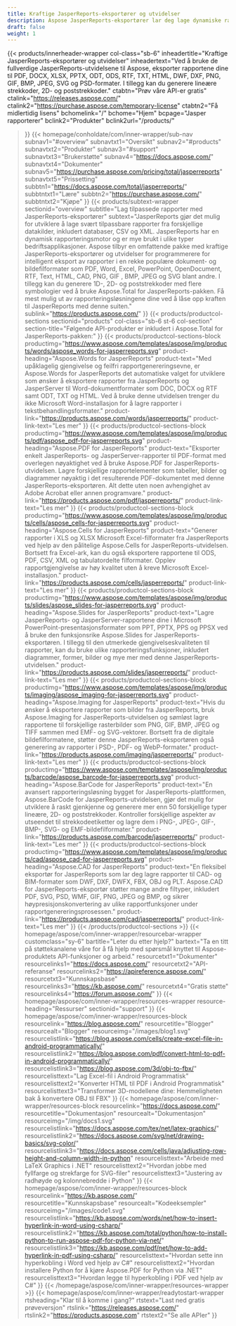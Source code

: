 ```yaml
---
title: Kraftige JasperReports-eksportører og utvidelser
description: Aspose JasperReports-eksportører lar deg lage dynamiske rapporter i PDF, Word, Excel, PowerPoint, PNG, GIF, JPEG, CAD og SVG-formater, 1D og 2D strekkoder.
draft: false
weight: 1
---
```

{{< products/innerheader-wrapper col-class="sb-6"
  inheadertitle="Kraftige JasperReports-eksportører og utvidelser"
  inheadertext="Ved å bruke de fullverdige JasperReports-utvidelsene til Aspose, eksporter rapportene dine til PDF, DOCX, XLSX, PPTX, ODT, ODS, RTF, TXT, HTML, DWF, DXF, PNG, GIF, BMP, JPEG, SVG og PSD-formater. I tillegg kan du generere lineære strekkoder, 2D- og poststrekkoder."
  ctabtn="Prøv våre API-er gratis"
  ctalink="https://releases.aspose.com/"
  ctalink2="https://purchase.aspose.com/temporary-license"
  ctabtn2="Få midlertidig lisens"
  bchomelink="/"
  bchome="Hjem"
  bcpage="Jasper rapporterer"
  bclink2="Produkter"
  bclink2url="/products/"
  >}}
  {{< homepage/conholdate/com/inner-wrapper/sub-nav 
subnav1="#overview"
subnavtxt1="Oversikt" 
subnav2="#products"
subnavtxt2="Produkter" 
subnav3="#support"
subnavtxt3="Brukerstøtte" 
subnav4="https://docs.aspose.com/"
subnavtxt4="Dokumenter" 
subnav5="https://purchase.aspose.com/pricing/total/jasperreports"
subnavtxt5="Prissetting" 
subbtn1="https://docs.aspose.com/total/jasperreports/"
subbtntxt1="Lære"
subbtn2="https://purchase.aspose.com/"
subbtntxt2="Kjøpe"
>}}
   {{< products/subtext-wrapper
   sectionid="overview" 
   subtitle="Lag tilpassede rapporter med JasperReports-eksportører"
   subtext="JasperReports gjør det mulig for utviklere å lage svært tilpassbare rapporter fra forskjellige datakilder, inkludert databaser, CSV og XML. JasperReports har en dynamisk rapporteringsmotor og er mye brukt i ulike typer bedriftsapplikasjoner. Aspose tilbyr en omfattende pakke med kraftige JasperReports-eksportører og utvidelser for programmerere for intelligent eksport av rapporter i en rekke populære dokument- og bildefilformater som PDF, Word, Excel, PowerPoint, OpenDocument, RTF, Text, HTML, CAD, PNG, GIF , BMP, JPEG og SVG blant andre. I tillegg kan du generere 1D-, 2D- og poststrekkoder med flere symbologier ved å bruke Aspose.Total for JasperReports-pakken. Få mest mulig ut av rapporteringsløsningene dine ved å låse opp kraften til JasperReports med denne suiten."
   sublink="https://products.aspose.com/"
   >}} 
{{< products/productcol-sections
sectionid="products" 
col-class="sb-6 st-6 col-section"
section-title="Følgende API-produkter er inkludert i Aspose.Total for JasperReports-pakken:"
>}}
{{< products/productcol-sections-block
productimg="https://www.aspose.com/templates/aspose/img/products/words/aspose_words-for-jasperreports.svg"
product-heading="Aspose.Words for JasperReports"
product-text="Med upåklagelig gjengivelse og feilfri rapportgenereringsevne, er Aspose.Words for JasperReports det automatiske valget for utviklere som ønsker å eksportere rapporter fra JasperReports og JasperServer til Word-dokumentformater som DOC, DOCX og RTF samt ODT, TXT og HTML. Ved å bruke denne utvidelsen trenger du ikke Microsoft Word-installasjon for å lagre rapporter i tekstbehandlingsformater."
product-link="https://products.aspose.com/words/jasperreports/"
product-link-text="Les mer"
>}}
{{< products/productcol-sections-block
productimg="https://www.aspose.com/templates/aspose/img/products/pdf/aspose_pdf-for-jasperreports.svg"
product-heading="Aspose.PDF for JasperReports"
product-text="Eksporter enkelt JasperReports- og JasperServer-rapporter til PDF-format med overlegen nøyaktighet ved å bruke Aspose.PDF for JasperReports-utvidelsen. Lagre forskjellige rapportelementer som tabeller, bilder og diagrammer nøyaktig i det resulterende PDF-dokumentet med denne JasperReports-eksportøren. Alt dette uten noen avhengighet av Adobe Acrobat eller annen programvare."
product-link="https://products.aspose.com/pdf/jasperreports/"
product-link-text="Les mer"
>}}
{{< products/productcol-sections-block
productimg="https://www.aspose.com/templates/aspose/img/products/cells/aspose_cells-for-jasperreports.svg"
product-heading="Aspose.Cells for JasperReports"
product-text="Generer rapporter i XLS og XLSX Microsoft Excel-filformater fra JasperReports ved hjelp av den pålitelige Aspose.Cells for JasperReports-utvidelsen. Bortsett fra Excel-ark, kan du også eksportere rapportene til ODS, PDF, CSV, XML og tabulatordelte filformater. Opplev rapportgjengivelse av høy kvalitet uten å kreve Microsoft Excel-installasjon."
product-link="https://products.aspose.com/cells/jasperreports/"
product-link-text="Les mer"
>}}
{{< products/productcol-sections-block
productimg="https://www.aspose.com/templates/aspose/img/products/slides/aspose_slides-for-jasperreports.svg"
product-heading="Aspose.Slides for JasperReports"
product-text="Lagre JasperReports- og JasperServer-rapportene dine i Microsoft PowerPoint-presentasjonsformater som PPT, PPTX, PPS og PPSX ved å bruke den funksjonsrike Aspose.Slides for JasperReports-eksportøren. I tillegg til den utmerkede gjengivelseskvaliteten til rapporter, kan du bruke ulike rapporteringsfunksjoner, inkludert diagrammer, former, bilder og mye mer med denne JasperReports-utvidelsen."
product-link="https://products.aspose.com/slides/jasperreports/"
product-link-text="Les mer"
>}}
{{< products/productcol-sections-block
productimg="https://www.aspose.com/templates/aspose/img/products/imaging/aspose_imaging-for-jasperreports.svg"
product-heading="Aspose.Imaging for JasperReports"
product-text="Hvis du ønsker å eksportere rapporter som bilder fra JasperReports, bruk Aspose.Imaging for JasperReports-utvidelsen og sømløst lagre rapportene til forskjellige rasterbilder som PNG, GIF, BMP, JPEG og TIFF sammen med EMF- og SVG-vektorer. Bortsett fra de digitale bildefilformatene, støtter denne JasperReports-eksportøren også generering av rapporter i PSD-, PDF- og WebP-formater."
product-link="https://products.aspose.com/imaging/jasperreports/"
product-link-text="Les mer"
>}}
{{< products/productcol-sections-block
productimg="https://www.aspose.com/templates/aspose/img/products/barcode/aspose_barcode-for-jasperreports.svg"
product-heading="Aspose.BarCode for JasperReports"
product-text="En avansert rapporteringsløsning bygget for JasperReports-plattformen, Aspose.BarCode for JasperReports-utvidelsen, gjør det mulig for utviklere å raskt gjenkjenne og generere mer enn 50 forskjellige typer lineære, 2D- og poststrekkoder. Kontroller forskjellige aspekter av utseendet til strekkodeetiketter og lagre dem i PNG-, JPEG-, GIF-, BMP-, SVG- og EMF-bildefilformater."
product-link="https://products.aspose.com/barcode/jasperreports/"
product-link-text="Les mer"
>}} 
{{< products/productcol-sections-block
productimg="https://www.aspose.com/templates/aspose/img/products/cad/aspose_cad-for-jasperreports.svg"
product-heading="Aspose.CAD for JasperReports"
product-text="En fleksibel eksportør for JasperReports som lar deg lagre rapporter til CAD- og BIM-formater som DWF, DXF, DWFX, FBX, OBJ og PLT. Aspose.CAD for JasperReports-eksportør støtter mange andre filtyper, inkludert PDF, SVG, PSD, WMF, GIF, PNG, JPEG og BMP, og sikrer høypresisjonskonvertering av ulike rapportfunksjoner under rapportgenereringsprosessen."
product-link="https://products.aspose.com/cad/jasperreports/"
product-link-text="Les mer"
>}}
{{< /products/productcol-sections >}}
{{< homepage/aspose/com/inner-wrapper/resourcebar-wrapper
customclass="sy-6"
bartitle="Leter du etter hjelp?"
bartext="Ta en titt på støttekanalene våre for å få hjelp med spørsmål knyttet til Aspose-produktets API-funksjoner og arbeid."
resourcetxt1="Dokumenter"
resourcelinks1="https://docs.aspose.com/"
resourcetxt2="API-referanse"
resourcelinks2="https://apireference.aspose.com/"
resourcetxt3="Kunnskapsbase"
resourcelinks3="https://kb.aspose.com/"
resourcetxt4="Gratis støtte"
resourcelinks4="https://forum.aspose.com/"
>}}
{{< homepage/aspose/com/inner-wrapper/resources-wrapper
resource-heading="Ressurser"
sectionid="support"
>}}
{{< homepage/aspose/com/inner-wrapper/resources-block 
resourcelink="https://blog.aspose.com/"
resourcetitle="Blogger"
resourcealt="Blogger"
resourceimg="/images/blog1.svg"
resourcelistlink="https://blog.aspose.com/cells/create-excel-file-in-android-programmatically/" 
resourcelistlink2="https://blog.aspose.com/pdf/convert-html-to-pdf-in-android-programmatically/" 
resourcelistlink3="https://blog.aspose.com/3d/obj-to-fbx/"
resourcelisttext="Lag Excel-fil i Android Programmatisk"
resourcelisttext2="Konverter HTML til PDF i Android Programmatisk"
resourcelisttext3="Transformer 3D-modellene dine: Hemmeligheten bak å konvertere OBJ til FBX"
>}}
{{< homepage/aspose/com/inner-wrapper/resources-block 
resourcelink="https://docs.aspose.com/"
resourcetitle="Dokumentasjon"
resourcealt="Dokumentasjon"
resourceimg="/img/docs1.svg"
resourcelistlink="https://docs.aspose.com/tex/net/latex-graphics/" 
resourcelistlink2="https://docs.aspose.com/svg/net/drawing-basics/svg-color/" 
resourcelistlink3="https://docs.aspose.com/cells/java/adjusting-row-height-and-column-width-in-python"
resourcelisttext="Arbeide med LaTeX Graphics i .NET"
resourcelisttext2="Hvordan jobbe med fyllfarge og strekfarge for SVG-filer"
resourcelisttext3="Justering av radhøyde og kolonnebredde i Python"
>}}
{{< homepage/aspose/com/inner-wrapper/resources-block 
resourcelink="https://kb.aspose.com/"
resourcetitle="Kunnskapsbase"
resourcealt="Kodeeksempler"
resourceimg="/images/code1.svg"
resourcelistlink="https://kb.aspose.com/words/net/how-to-insert-hyperlink-in-word-using-csharp/" 
resourcelistlink2="https://kb.aspose.com/total/python/how-to-install-python-to-run-aspose-pdf-for-python-via-net/" 
resourcelistlink3="https://kb.aspose.com/pdf/net/how-to-add-hyperlink-in-pdf-using-csharp/"
resourcelisttext="Hvordan sette inn hyperkobling i Word ved hjelp av C#"
resourcelisttext2="Hvordan installere Python for å kjøre Aspose.PDF for Python via .NET"
resourcelisttext3="Hvordan legge til hyperkobling i PDF ved hjelp av C#"
>}}
{{< /homepage/aspose/com/inner-wrapper/resources-wrapper >}}
{{< homepage/aspose/com/inner-wrapper/readytostart-wrapper
rtsheading="Klar til å komme i gang?"
rtstext="Last ned gratis prøveversjon"
rtslink="https://releases.aspose.com/"
rtslink2="https://products.aspose.com"
rtstext2="Se alle APIer"
>}}
